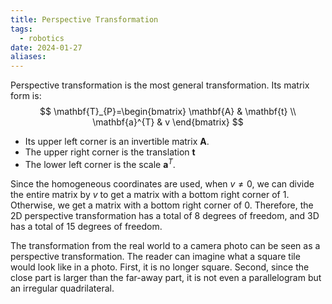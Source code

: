 ```yaml
---
title: Perspective Transformation
tags:
  - robotics
date: 2024-01-27
aliases:
---
```

Perspective transformation is the most general transformation. Its matrix form is:
$$
\mathbf{T}_{P}=\begin{bmatrix}
\mathbf{A} & \mathbf{t} \\
\mathbf{a}^{T} & v
\end{bmatrix}
$$
- Its upper left corner is an invertible matrix $\mathbf{A}$. 
- The upper right corner is the translation $\mathbf{t}$
- The lower left corner is the scale $\mathbf{a}^{T}$. 

Since the homogeneous coordinates are used, when $v \neq 0$, we can divide the entire matrix by $v$ to get a matrix with a bottom right corner of $1$. Otherwise, we get a matrix with a bottom right corner of $0$. Therefore, the 2D perspective transformation has a total of 8 degrees of freedom, and 3D has a total of 15 degrees of freedom.

The transformation from the real world to a camera photo can be seen as a perspective transformation. The reader can imagine what a square tile would look like in a photo. First, it is no longer square. Second, since the close part is larger than the far-away part, it is not even a parallelogram but an irregular quadrilateral.
